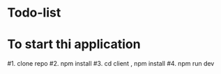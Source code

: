 # Todo-list


# To start thi application 

#1. clone repo
#2. npm install
#3. cd client , npm install
#4. npm run dev
